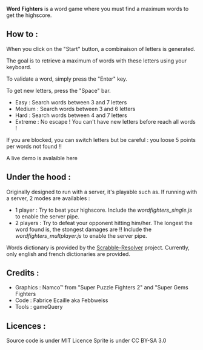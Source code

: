 **Word Fighters** is a word game where you must find a maximum words to get the highscore.

How to :
---

When you click on the "Start" button, a combinaison of letters is generated.

The goal is to retrieve a maximum of words with these letters using your keyboard.

To validate a word, simply press the "Enter" key.

To get new letters, press the "Space" bar.
* Easy : Search words between 3 and 7 letters
* Medium : Search words between 3 and 6 letters
* Hard : Search words between 4 and 7 letters
* Extreme : No escape ! You can\'t have new letters before reach all words !
        
If you are blocked, you can switch letters but be careful : you loose 5 points per words not found !!

A live demo is avalaible here

Under the hood :
---
Originally designed to run with a server, it's playable such as.
If running with a server, 2 modes are availables :
* 1 player : Try to beat your highscore. Include the *wordfighters_single.js* to enable the server pipe.
* 2 players : Try to defeat your opponent hitting him/her. The longest the word found is, the stongest damages are !! Include the *wordfighters_multplayer.js* to enable the server pipe.

Words dictionary is provided by the [Scrabble-Resolver](https://github.com/Febbweiss/scrabble-resolver) project.
Currently, only english and french dictionaries are provided.

Credits :
---
+ Graphics : Namco&trade; from "Super Puzzle Fighters 2" and "Super Gems Fighters
+ Code : Fabrice Ecaille aka Febbweiss
+ Tools : gameQuery

Licences :
---
Source code is under MIT Licence Sprite is under CC BY-SA 3.0